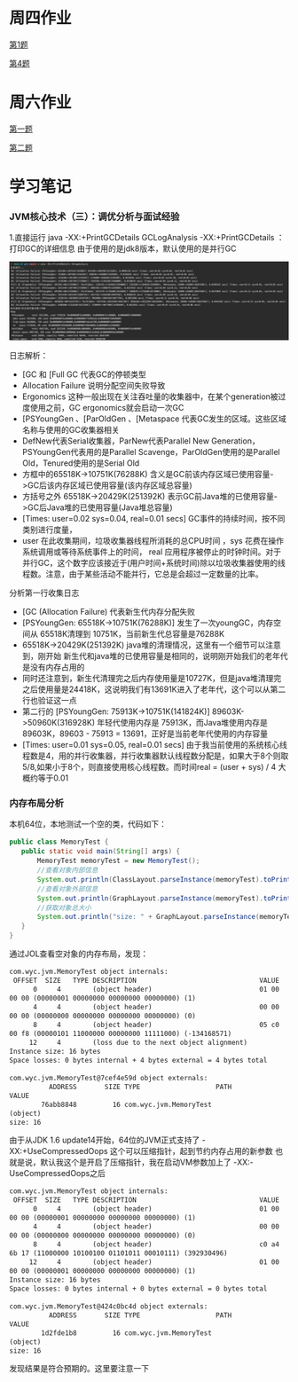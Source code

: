 # 周四作业
[第1题](work1.md)

[第4题](work4.md)
# 周六作业
[第一题](work01.md)

[第二题](Work2.java)
# 学习笔记
### JVM核心技术（三）：调优分析与面试经验
1.直接运行 java -XX:+PrintGCDetails GCLogAnalysis
-XX:+PrintGCDetails ： 打印GC的详细信息
由于使用的是jdk8版本，默认使用的是并行GC

![avatar](img/JVM01.jpg)

日志解析：
 * [GC 和 [Full GC  代表GC的停顿类型
 * Allocation Failure 说明分配空间失败导致
 * Ergonomics 这种一般出现在关注吞吐量的收集器中，在某个generation被过度使用之前，GC ergonomics就会启动一次GC
 * [PSYoungGen 、[ParOldGen 、[Metaspace 代表GC发生的区域。这些区域名称与使用的GC收集器相关
 * DefNew代表Serial收集器，ParNew代表Parallel New Generation，PSYoungGen代表用的是Parallel Scavenge，ParOldGen使用的是Parallel Old，Tenured使用的是Serial Old
 * 方框中的65518K->10751K(76288K) 含义是GC前该内存区域已使用容量->GC后该内存区域已使用容量(该内存区域总容量)
 * 方括号之外 65518K->20429K(251392K) 表示GC前Java堆的已使用容量->GC后Java堆的已使用容量(Java堆总容量)
 * [Times: user=0.02 sys=0.04, real=0.01 secs] GC事件的持续时间，按不同类别进行度量，
 * user 在此收集期间，垃圾收集器线程所消耗的总CPU时间 ，sys 花费在操作系统调用或等待系统事件上的时间， real 应用程序被停止的时钟时间。对于并行GC，这个数字应该接近于(用户时间+系统时间)除以垃圾收集器使用的线程数。注意，由于某些活动不能并行，它总是会超过一定数量的比率。

分析第一行收集日志
 * [GC (Allocation Failure) 代表新生代内存分配失败
 * [PSYoungGen: 65518K->10751K(76288K)] 发生了一次youngGC，内存空间从 65518K清理到 10751K，当前新生代总容量是76288K
 * 65518K->20429K(251392K) java堆的清理情况，这里有一个细节可以注意到，刚开始 新生代和java堆的已使用容量是相同的，说明刚开始我们的老年代是没有内存占用的
 * 同时还注意到，新生代清理完之后内存使用量是10727K，但是java堆清理完之后使用量是24418K，这说明我们有13691K进入了老年代，这个可以从第二行也验证这一点
 * 第二行的 [PSYoungGen: 75913K->10751K(141824K)] 89603K->50960K(316928K) 年轻代使用内存是 75913K，而Java堆使用内存是89603K，89603 - 75913 = 13691，正好是当前老年代使用的内存容量
 *  [Times: user=0.01 sys=0.05, real=0.01 secs] 由于我当前使用的系统核心线程数是4，用的并行收集器，并行收集器默认线程数分配是，如果大于8个则取5/8,如果小于8个，则直接使用核心线程数。而时间real = (user + sys) / 4 大概约等于0.01

 
 ### 内存布局分析
 本机64位，本地测试一个空的类，代码如下：
 ```java
public class MemoryTest {
    public static void main(String[] args) {
        MemoryTest memoryTest = new MemoryTest();
        //查看对象内部信息
        System.out.println(ClassLayout.parseInstance(memoryTest).toPrintable());
        //查看对象外部信息
        System.out.println(GraphLayout.parseInstance(memoryTest).toPrintable());
        //获取对象总大小
        System.out.println("size: " + GraphLayout.parseInstance(memoryTest).totalSize());
    }
}
```
通过JOL查看空对象的内存布局，发现：
```text
com.wyc.jvm.MemoryTest object internals:
 OFFSET  SIZE   TYPE DESCRIPTION                               VALUE
      0     4        (object header)                           01 00 00 00 (00000001 00000000 00000000 00000000) (1)
      4     4        (object header)                           00 00 00 00 (00000000 00000000 00000000 00000000) (0)
      8     4        (object header)                           05 c0 00 f8 (00000101 11000000 00000000 11111000) (-134168571)
     12     4        (loss due to the next object alignment)
Instance size: 16 bytes
Space losses: 0 bytes internal + 4 bytes external = 4 bytes total

com.wyc.jvm.MemoryTest@7cef4e59d object externals:
          ADDRESS       SIZE TYPE                   PATH                           VALUE
        76abb8848         16 com.wyc.jvm.MemoryTest                                (object)
size: 16
```
由于从JDK 1.6 update14开始，64位的JVM正式支持了 -XX:+UseCompressedOops 这个可以压缩指针，起到节约内存占用的新参数
也就是说，默认我这个是开启了压缩指针，我在启动VM参数加上了 -XX:-UseCompressedOops之后
```text
com.wyc.jvm.MemoryTest object internals:
 OFFSET  SIZE   TYPE DESCRIPTION                               VALUE
      0     4        (object header)                           01 00 00 00 (00000001 00000000 00000000 00000000) (1)
      4     4        (object header)                           00 00 00 00 (00000000 00000000 00000000 00000000) (0)
      8     4        (object header)                           c0 a4 6b 17 (11000000 10100100 01101011 00010111) (392930496)
     12     4        (object header)                           01 00 00 00 (00000001 00000000 00000000 00000000) (1)
Instance size: 16 bytes
Space losses: 0 bytes internal + 0 bytes external = 0 bytes total

com.wyc.jvm.MemoryTest@424c0bc4d object externals:
          ADDRESS       SIZE TYPE                   PATH                           VALUE
        1d2fde1b8         16 com.wyc.jvm.MemoryTest                                (object)
size: 16
```
发现结果是符合预期的。这里要注意一下